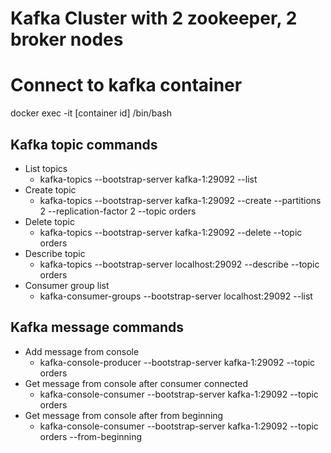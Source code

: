 # Kafka Cluster with 2 zookeeper, 2 broker nodes

# Connect to kafka container
docker exec -it [container id] /bin/bash 

## Kafka topic commands
 - List topics 
   - kafka-topics --bootstrap-server kafka-1:29092 --list
 - Create topic 
   - kafka-topics --bootstrap-server kafka-1:29092 --create --partitions 2 --replication-factor 2 --topic orders
 - Delete topic 
   - kafka-topics --bootstrap-server kafka-1:29092 --delete --topic orders
 - Describe topic
   - kafka-topics --bootstrap-server localhost:29092 --describe --topic orders
 - Consumer group list
   -  kafka-consumer-groups --bootstrap-server localhost:29092 --list

## Kafka message commands
- Add message from console 
  - kafka-console-producer --bootstrap-server kafka-1:29092 --topic orders
- Get message from console after consumer connected
  - kafka-console-consumer --bootstrap-server kafka-1:29092 --topic orders
- Get message from console after from beginning
  - kafka-console-consumer --bootstrap-server kafka-1:29092 --topic orders --from-beginning

